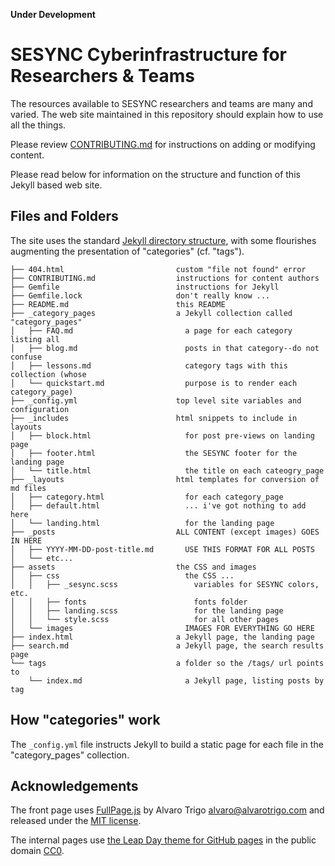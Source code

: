 **Under Development**

# SESYNC Cyberinfrastructure for Researchers & Teams

The resources available to SESYNC researchers and teams are many and varied. The
web site maintained in this repository should explain how to use all the things.

Please review [CONTRIBUTING.md](CONTRIBUTING.md) for instructions on adding or
modifying content.

Please read below for information on the structure and function of this Jekyll
based web site.

## Files and Folders

The site uses the standard
[Jekyll directory structure](https://jekyllrb.com/docs/structure/), with some
flourishes augmenting the presentation of "categories" (cf. "tags").

```
├── 404.html                         custom "file not found" error
├── CONTRIBUTING.md                  instructions for content authors
├── Gemfile                          instructions for Jekyll
├── Gemfile.lock                     don't really know ...
├── README.md                        this README
├── _category_pages                  a Jekyll collection called "category_pages"
│   ├── FAQ.md                         a page for each category listing all
│   ├── blog.md                        posts in that category--do not confuse
│   ├── lessons.md                     category tags with this collection (whose
│   └── quickstart.md                  purpose is to render each category_page)
├── _config.yml                      top level site variables and configuration
├── _includes                        html snippets to include in layouts
│   ├── block.html                     for post pre-views on landing page
│   ├── footer.html                    the SESYNC footer for the landing page
│   └── title.html                     the title on each cateogry_page
├── _layouts                         html templates for conversion of md files
│   ├── category.html                  for each category_page
│   ├── default.html                   ... i've got nothing to add here
│   └── landing.html                   for the landing page
├── _posts                           ALL CONTENT (except images) GOES IN HERE
│   ├── YYYY-MM-DD-post-title.md       USE THIS FORMAT FOR ALL POSTS
│   └── etc...
├── assets                           the CSS and images
│   ├── css                            the CSS ...
│   │   ├── _sesync.scss                 variables for SESYNC colors, etc.
│   │   ├── fonts                        fonts folder
│   │   ├── landing.scss                 for the landing page
│   │   └── style.scss                   for all other pages
│   └── images                         IMAGES FOR EVERYTHING GO HERE
├── index.html                       a Jekyll page, the landing page
├── search.md                        a Jekyll page, the search results page
└── tags                             a folder so the /tags/ url points to
    └── index.md                       a Jekyll page, listing posts by tag
```

## How "categories" work

The `_config.yml` file instructs Jekyll to build a static page for each file
in the "category_pages" collection.

## Acknowledgements

The front page uses [FullPage.js](https://github.com/alvarotrigo/fullPage.js) by
Alvaro Trigo <alvaro@alvarotrigo.com> and released under the
[MIT license](https://opensource.org/licenses/MIT).

The internal pages use
[the Leap Day theme for GitHub pages](https://github.com/pages-themes/leap-day)
in the public domain [CC0](https://creativecommons.org/publicdomain/zero/1.0/).
